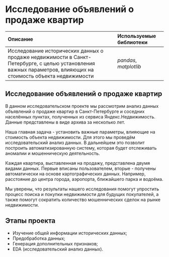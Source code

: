 # Исследование объявлений о продаже квартир

| Описание | Используемые библиотеки | 
| :---------------------- | :---------------------- |
| Исследование исторических данных о продаже недвижимости в Санкт-Петербурге, с целью установления важных параметров, влияющих на стоимость объекта недвижимости | *pandas*, *matplotlib* |

## Исследование объявлений о продаже квартир

В данном исследовательском проекте мы рассмотрим анализ данных объявлений о продаже квартир в Санкт-Петербурге и соседних населённых пунктах, полученных из сервиса Яндекс.Недвижимость. Данные представлены в виде архива за несколько лет.

Наша главная задача - установить важные параметры, влияющие на стоимость объекта недвижимости. Для этого мы проведём исследовательский анализ данных. В дальнейшем это позволит построить автоматизированную систему, которая будет отслеживать аномалии и мошенническую деятельность.

Каждая квартира, выставленная на продажу, представлена двумя видами данных. Первые вписаны пользователем, вторые - получены автоматически на основе картографических данных. Например, расстояние до центра города, аэропорта, ближайшего парка и водоёма.

Мы уверены, что результаты нашего исследования помогут упростить процесс поиска и покупки недвижимости для будущих покупателей, а также помогут сократить количество мошеннических сделок на рынке недвижимости.

## Этапы проекта
- Изучение общей информации исторических данных;
- Предобработка данных;
- Генерация дополнительных признаков;
- EDA (исследовательский анализ данных).
